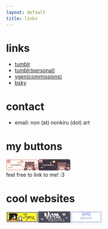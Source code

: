 ```yaml
---
layout: default
title: links
---
```

# links

- [tumblr](https://www.tumblr.com/nonkiru)
- [tumblr(personal)](https://www.tumblr.com/nonkiru-silly)
- [vgen(commissions)](https://vgen.co/nonkiru)
- [bsky](https://bsky.app/profile/nonkiru.art)

# contact

- email: non (at) nonkiru (dot) art

# my buttons
<a href="https://nonkiru.art/" target="_blank"><img src="assets/images/buttons/nonkiru_button_light.gif" alt="button to nonkiru(light)"></a><a href="https://nonkiru.art/" target="_blank"><img src="assets/images/buttons/nonkiru_button_dark.gif" alt="button to nonkiru(dark)"></a>
<br>feel free to link to me! :3

# cool websites
<a href="https://zombiejynx.neocities.org/" target="_blank"><img src="assets/images/buttons/zombiejynx.gif" alt="button to zombiejynx"></a><a href="https://nomnomnami.com/" target="_blank"><img src="assets/images/buttons/nomnomnami.gif" alt="button to nomnomnami"></a><a href="https://arunyi.art/" target="_blank"><img src="assets/images/buttons/arunyi.gif" alt="button to arunyi"></a>